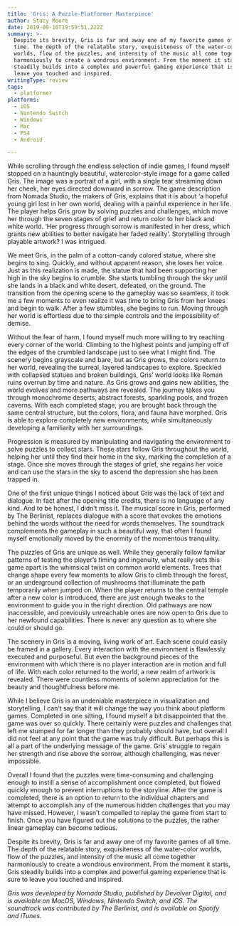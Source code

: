 ```yaml
---
title: 'Gris: A Puzzle-Platformer Masterpiece'
author: Stacy Moore
date: 2019-09-16T19:59:51.222Z
summary: >-
  Despite its brevity, Gris is far and away one of my favorite games of all
  time. The depth of the relatable story, exquisiteness of the water-color
  worlds, flow of the puzzles, and intensity of the music all come together
  harmoniously to create a wondrous environment. From the moment it starts, Gris
  steadily builds into a complex and powerful gaming experience that is sure to
  leave you touched and inspired. 
writingType: review
tags: 
  - platformer
platforms:
  - iOS
  - Nintendo Switch
  - Windows
  - Mac
  - PS4
  - Android

---
```

While scrolling through the endless selection of indie games, I found myself stopped on a hauntingly beautiful, watercolor-style image for a game called Gris. The image was a portrait of a girl, with a single tear streaming down her cheek,  her eyes directed downward in sorrow. The game description from Nomada Studio, the makers of Gris, explains that it is about ‘a hopeful young girl lost in her own world, dealing with a painful experience in her life.  The player helps Gris grow by solving puzzles and challenges, which move her through the seven stages of grief and return color to her black and white world. ‘Her progress through sorrow is manifested in her dress, which grants new abilities to better navigate her faded reality’. Storytelling through playable artwork? I was intrigued. 

We meet Gris, in the palm of a cotton-candy colored statue, where she begins to sing. Quickly, and without apparent reason, she loses her voice. Just as this realization is made, the statue that had been supporting her high in the sky begins to crumble. She starts tumbling through the sky until she lands in a black and white desert, defeated, on the ground. The transition from the opening scene to the gameplay was so seamless, it took me a few moments to even realize it was time to bring Gris from her knees and begin to walk. After a few stumbles, she begins to run. Moving through her world is effortless due to the simple controls and the impossibility of demise. 

Without the fear of harm, I found myself much more willing to try reaching every corner of the world. Climbing to the highest points and jumping off of the edges of the crumbled landscape just to see what I might find. The scenery begins grayscale and bare, but as Gris grows, the colors return to her world, revealing the surreal, layered landscapes to explore. Speckled with collapsed statues and broken buildings, Gris’ world looks like Roman ruins overrun by time and nature. As Gris grows and gains new abilities, the world evolves and more pathways are revealed. The journey takes you through monochrome deserts, abstract forests, sparkling pools, and frozen caverns. With each completed stage, you are brought back through the same central structure, but the colors, flora, and fauna have morphed. Gris is able to explore completely new environments, while simultaneously developing a familiarity with her surroundings. 

Progression is measured by manipulating and navigating the environment to solve puzzles to collect stars. These stars follow Gris throughout the world, helping her until they find their home in the sky, marking the completion of a stage. Once she moves through the stages of grief, she regains her voice and can use the stars in the sky to ascend the depression she has been trapped in.

One of the first unique things I noticed about Gris was the lack of text and dialogue. In fact after the opening title credits, there is no language of any kind. And to be honest, I didn’t miss it. The musical score in Gris, performed by The Berlinist, replaces dialogue with a score that evokes the emotions behind the words without the need for words themselves. The soundtrack complements the gameplay in such a beautiful way, that often I found myself emotionally moved by the enormity of the momentous tranquility. 

The puzzles of Gris are unique as well. While they generally follow familiar patterns of testing the player’s timing and ingenuity, what really sets this game apart is the whimsical twist on common world elements. Trees that change shape every few moments to allow Gris to climb through the forest, or an underground collection of mushrooms that illuminate the path temporarily when jumped on. When the player returns to the central temple after a new color is introduced, there are just enough tweaks to the environment to guide you in the right direction. Old pathways are now inaccessible, and previously unreachable ones are now open to Gris due to her newfound capabilities. There is never any question as to where she could or should go.

The scenery in Gris is a moving, living work of art. Each scene could easily be framed in a gallery. Every interaction with the environment is flawlessly executed and purposeful. But even the background pieces of the environment with which there is no player interaction are in motion and full of life. With each color returned to the world, a new realm of artwork is revealed. There were countless moments of solemn appreciation for the beauty and thoughtfulness before me. 

While I believe Gris is an undeniable masterpiece in visualization and storytelling, I can’t say that it will change the way you think about platform games. Completed in one sitting, I found myself a bit disappointed that the game was over so quickly. There certainly were puzzles and challenges that left me stumped for far longer than they probably should have, but overall I did not feel at any point that the game was  truly difficult. But perhaps this is all a part of the underlying message of the game. Gris’ struggle to regain her strength and rise above the sorrow, although challenging, was never impossible. 

Overall I found that the puzzles were time-consuming and challenging enough to instill a sense of accomplishment once completed, but flowed quickly enough to prevent interruptions to the storyline. After the game is completed, there is an option to return to the individual chapters and attempt to accomplish any of the numerous hidden challenges that you may have missed. However, I wasn’t compelled to replay the game from start to finish. Once you have figured out the solutions to the puzzles, the rather linear gameplay can become tedious. 

Despite its brevity, Gris is far and away one of my favorite games of all time. The depth of the relatable story, exquisiteness of the water-color worlds, flow of the puzzles, and intensity of the music all come together harmoniously to create a wondrous environment. From the moment it starts, Gris steadily builds into a complex and powerful gaming experience that is sure to leave you touched and inspired. 

_Gris was developed by Nomada Studio, published by Devolver Digital, and is available on MacOS, Windows, Nintendo Switch, and iOS. The soundtrack was contributed by The Berlinist, and is available on Spotify and iTunes._
